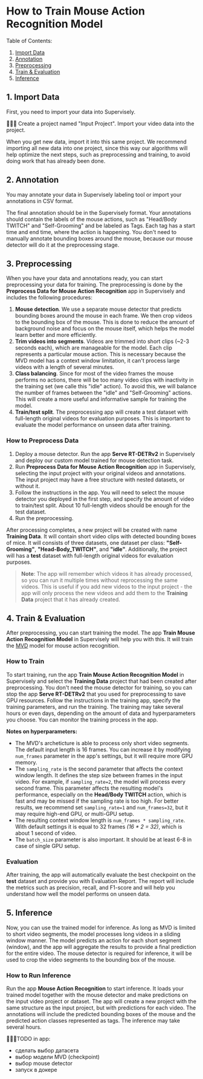 # How to Train Mouse Action Recognition Model

Table of Contents:
1. [Import Data](#import-data)
2. [Annotation](#annotation)
3. [Preprocessing](#preprocessing)
4. [Train & Evaluation](#train--evaluation)
5. [Inference](#inference)

## 1. Import Data

First, you need to import your data into Supervisely.

🔴🔴🔴
Create a project named "Input Project". Import your video data into the project.

When you get new data, import it into this same project. We recommend importing all new data into one project, since this way our algorithms will help optimize the next steps, such as preprocessing and training, to avoid doing work that has already been done.


## 2. Annotation

You may annotate your data in Supervisely labeling tool or import your annotations in CSV format.

The final annotation should be in the Supervisely format. Your annotations should contain the labels of the mouse actions, such as "Head/Body TWITCH" and "Self-Grooming" and be labeled as Tags. Each tag has a start time and end time, where the action is happening. You don't need to manually annotate bounding boxes around the mouse, because our mouse detector will do it at the preprocessing stage.

## 3. Preprocessing

When you have your data and annotations ready, you can start preprocessing your data for training. The preprocessing is done by the **Preprocess Data for Mouse Action Recognition** app in Supervisely and includes the following procedures:

1. **Mouse detection**. We use a separate mouse detector that predicts bounding boxes around the mouse in each frame. We then crop videos to the bounding box of the mouse. This is done to reduce the amount of background noise and focus on the mouse itself, which helps the model learn better and more efficiently.
2. **Trim videos into segments**. Videos are trimmed into short clips (~2-3 seconds each), which are manageable for the model. Each clip represents a particular mouse action. This is necessary because the MVD model has a context window limitation, it can't process large videos with a length of several minutes.
3. **Class balancing**. Since for most of the video frames the mouse performs no actions, there will be too many video clips with inactivity in the training set (we calle this "idle" action). To avoid this, we will balance the number of frames between the "idle" and "Self-Grooming" actions. This will create a more useful and informative sample for training the model.
4. **Train/test split**. The preprocessing app will create a test dataset with full-length original videos for evaluation purposes. This is important to evaluate the model performance on unseen data after training.

### How to Preprocess Data

1. Deploy a mouse detector. Run the app **Serve RT-DETRv2** in Supervisely and deploy our custom model trained for mouse detection task.
2. Run **Preprocess Data for Mouse Action Recognition** app in Supervisely, selecting the input project with your original videos and annotations. The input project may have a free structure with nested datasets, or without it.
3. Follow the instructions in the app. You will need to select the mouse detector you deployed in the first step, and specify the amount of video to train/test split. About 10 full-length videos should be enough for the test dataset.
4. Run the preprocessing.

After processing completes, a new project will be created with name **Training Data**. It will contain short video clips with detected bounding boxes of mice. It will consists of three datasets, one dataset per class: **"Self-Grooming"**, **"Head-Body_TWITCH"**, and **"idle"**. Additionally, the project will has a **test** dataset with full-length original videos for evaluation purposes.

> **Note**: The app will remember which videos it has already processed, so you can run it multiple times without reprocessing the same videos. This is useful if you add new videos to the input project - the app will only process the new videos and add them to the **Training Data** project that it has already created.


## 4. Train & Evaluation

After preprocessing, you can start training the model. The app **Train Mouse Action Recognition Model** in Supervisely will help you with this. It will train the [MVD](https://github.com/ruiwang2021/mvd) model for mouse action recognition.

### How to Train

To start training, run the app **Train Mouse Action Recognition Model** in Supervisely and select the **Training Data** project that had been created after preprocessing. You don't need the mouse detector for training, so you can stop the app **Serve RT-DETRv2** that you used for preprocessing to save GPU resources. Follow the instructions in the training app, specify the training parameters, and run the training. The training may take several hours or even days, depending on the amount of data and hyperparameters you choose. You can monitor the training process in the app.

**Notes on hyperparameters:**

- The MVD's archeticture is able to process only short video segments. The default input length is 16 frames. You can increase it by modifying `num_frames` parameter in the app's settings, but it will require more GPU memory.
- The `sampling_rate` is the second parameter that affects the context window length. It defines the step size between frames in the input video. For example, if `sampling_rate=2`, the model will process every second frame. This parameter affects the resulting model's performance, especially on the **Head/Body TWITCH** action, which is fast and may be missed if the sampling rate is too high. For better results, we recommend set `sampling_rate=1` and `num_frames=32`, but it may require high-end GPU, or multi-GPU setup.
- The resulting context window length is `num_frames * sampling_rate`. With default settings it is equal to 32 frames *(16 * 2 = 32)*, which is about 1 second of video.
- The `batch_size` parameter is also important. It should be at least 6-8 in case of single GPU setup.


### Evaluation

After training, the app will automatically evaluate the best checkpoint on the **test** dataset and provide you with Evaluation Report. The report will include the metrics such as precision, recall, and F1-score and will help you understand how well the model performs on unseen data.

## 5. Inference

Now, you can use the trained model for inference. As long as MVD is limited to short video segments, the model processes long videos in a sliding window manner. The model predicts an action for each short segment (window), and the app will aggregate the results to provide a final prediction for the entire video. The mouse detector is required for inference, it will be used to crop the video segments to the bounding box of the mouse.

### How to Run Inference

Run the app **Mouse Action Recognition** to start inference. It loads your trained model together with the mouse detector and make predictions on the input video project or dataset. The app will create a new project with the same structure as the input project, but with predictions for each video. The annotations will include the predicted bounding boxes of the mouse and the predicted action classes represented as tags. The inference may take several hours.

🔴🔴🔴TODO in app:
- сделать выбор датасета
- выбор модели MVD (checkpoint)
- выбор mouse detector
- запуск в докере
